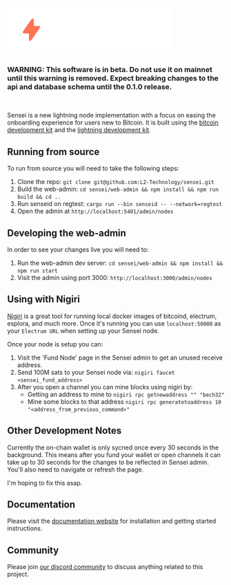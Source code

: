 ![Sensei Logo](./web-admin/public/images/sensei-logo.svg)


### **WARNING: This software is in beta.  Do not use it on mainnet until this warning is removed.  Expect breaking changes to the api and database schema until the 0.1.0 release.**

<br/>

Sensei is a new lightning node implementation with a focus on easing the onboarding experience for users new to Bitcoin. It is built using the [bitcoin development kit](https://bitcoindevkit.org) and the [lightning development kit](https://lightningdevkit.org).

## Running from source

To run from source you will need to take the following steps:

1. Clone the repo: `git clone git@github.com:L2-Technology/sensei.git`
2. Build the web-admin: `cd sensei/web-admin && npm install && npm run build && cd ..`
3. Run senseid on regtest: `cargo run --bin senseid -- --network=regtest`
4. Open the admin at `http://localhost:5401/admin/nodes`


## Developing the web-admin

In order to see your changes live you will need to:

1. Run the web-admin dev server: `cd sensei/web-admin && npm install && npm run start`
2. Visit the admin using port 3000: `http://localhost:3000/admin/nodes`

## Using with Nigiri

[Nigiri](https://nigiri.vulpem.com/) is a great tool for running local docker images of bitcoind, electrum, esplora, and much more.  Once it's running you can use `localhost:50000` as your `Electrum URL` when setting up your Sensei node.

Once your node is setup you can:

1. Visit the 'Fund Node' page in the Sensei admin to get an unused receive address.
2. Send 100M sats to your Sensei node via: `nigiri faucet <sensei_fund_address>`
3. After you open a channel you can mine blocks using nigiri by:
    - Getting an address to mine to `nigiri rpc getnewaddress "" "bech32"`
    - Mine some blocks to that address `nigiri rpc generatetoaddress 10 "<address_from_previous_command>"`

## Other Development Notes

Currently the on-chain wallet is only sycned once every 30 seconds in the background.  This means after you fund your wallet or open channels it can take up to 30 seconds for the changes to be reflected in Sensei admin.  You'll also need to navigate or refresh the page.

I'm hoping to fix this asap.

## Documentation

Please visit the [documentation website](https://docs.l2.technology) for installation and getting started instructions.  

## Community

Please join [our discord community](https://discord.gg/bneS492Tqu) to discuss anything related to this project.